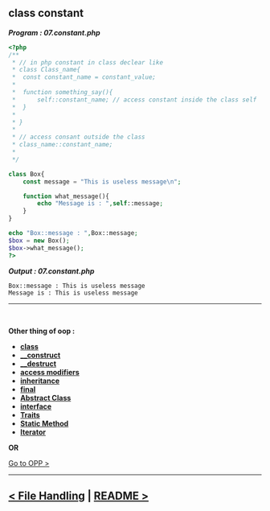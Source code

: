 ## class constant
***Program : 07.constant.php***
```php
<?php 
/**
 * // in php constant in class declear like
 * class Class_name{
 *  const constant_name = constant_value;
 * 
 *  function something_say(){
 *      self::constant_name; // access constant inside the class self
 *  }
 *
 * }
 * 
 * // access consant outside the class
 * class_name::constant_name;
 * 
 */

class Box{
    const message = "This is useless message\n";

    function what_message(){
        echo "Message is : ",self::message;
    }
}

echo "Box::message : ",Box::message;
$box = new Box();
$box->what_message();
?>
```

***Output : 07.constant.php***
```
Box::message : This is useless message
Message is : This is useless message
```

<hr />
<br />

**Other thing of oop :**

- **[class](./00.class.md)**
- **[__construct](./01._contruct.md)**
- **[__destruct](./02._destruct.md)**
- **[access modifiers](./03.access_modifiers.md)**
- **[inheritance](./04.inheritance.md)**
- **[final](./05.final.md)**
- **[Abstract Class](./07.abstract_class.md)**
- **[interface](./08.interface.md)**
- **[Traits](./09.traits.md)**
- **[Static Method](./10.static_method.md)**
- **[Iterator](./11.iterator.md)**



**OR**

[Go to OPP >](./../08.oop.md)

<hr />

[< File Handling](./../07.file_handling.md) | [README >](./../../README.md)
----